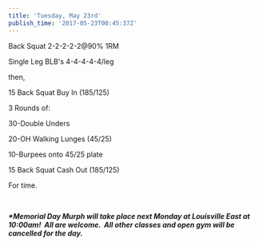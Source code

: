 ```yaml
---
title: 'Tuesday, May 23rd'
publish_time: '2017-05-23T00:45:37Z'
---
```


Back Squat 2-2-2-2-2\@90% 1RM

Single Leg BLB's 4-4-4-4-4/leg

then,

15 Back Squat Buy In (185/125)

3 Rounds of:

30-Double Unders

20-OH Walking Lunges (45/25)

10-Burpees onto 45/25 plate

15 Back Squat Cash Out (185/125)

For time.

 

***\*Memorial Day Murph will take place next Monday at Louisville East
at 10:00am!  All are welcome.  All other classes and open gym will be
cancelled for the day.***
